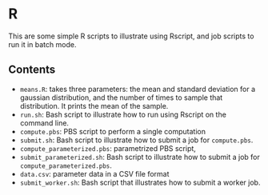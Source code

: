 R
=

This are some simple R scripts to illustrate using Rscript, and
job scripts to run it in batch mode.

Contents
--------
* `means.R`: takes three parameters: the mean and standard deviation for
    a gaussian distribution, and the number of times to sample that
    distribution.  It prints the mean of the sample.
* `run.sh`: Bash script to illustrate how to run using Rscript on the
    command line.
* `compute.pbs`: PBS script to perform a single computation
* `submit.sh`: Bash script to illustrate how to submit a job for
    `compute.pbs`.
* `compute_parameterized.pbs`: parametrized PBS script, 
* `submit_parameterized.sh`: Bash script to illustrate how to submit a job
    for `compute_parameterized.pbs`.
* `data.csv`: parameter data in a CSV file format
* `submit_worker.sh`: Bash script that illustrates how to submit a worker
    job.
